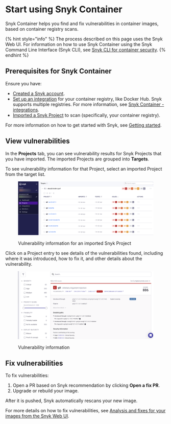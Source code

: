 # Start using Snyk Container

Snyk Container helps you find and fix vulnerabilities in container images, based on container registry scans.

{% hint style="info" %}
The process described on this page uses the Snyk Web UI. For information on how to use Snyk Container using the Snyk Command Line Interface (Snyk CLI), see [Snyk CLI for container security](../scan-applications/snyk-container/snyk-cli-for-container-security/).
{% endhint %}

## **Prerequisites for Snyk Container**

Ensure you have:

* [Created a Snyk account](../getting-started/quickstart/create-a-snyk-account/).
* [Set up an integration](../getting-started/quickstart/set-up-an-integration.md) for your container registry, like Docker Hub. Snyk supports multiple registries. For more information, see [Snyk Container - integrations](snyk-container-integrations/).
* [Imported a Snyk Project](../getting-started/quickstart/import-a-project.md) to scan (specifically, your container registry).

For more information on how to get started with Snyk, see [Getting started](../getting-started/).

## View vulnerabilities

In the **Projects** tab, you can see vulnerability results for Snyk Projects that you have imported. The imported Projects are grouped into **Targets**.

To see vulnerability information for that Project, select an imported Project from the target list.

<figure><img src="../.gitbook/assets/vuln_info_project.png" alt=""><figcaption><p>Vulnerability information for an imported Snyk Project</p></figcaption></figure>

Click on a Project entry to see details of the vulnerabilities found, including where it was introduced, how to fix it, and other details about the vulnerability.

<figure><img src="../.gitbook/assets/vuln_details.png" alt=""><figcaption><p>Vulnerability information</p></figcaption></figure>

## Fix vulnerabilities

To fix vulnerabilities:

1. Open a PR based on Snyk recommendation by clicking **Open a fix PR**.
2. Upgrade or rebuild your image.

After it is pushed, Snyk automatically rescans your new image.&#x20;

For more details on how to fix vulnerabilities, see [Analysis and fixes for your images from the Snyk Web UI](../scan-applications/snyk-container/use-snyk-container/analysis-and-remediation-for-your-images-from-the-snyk-app.md).
